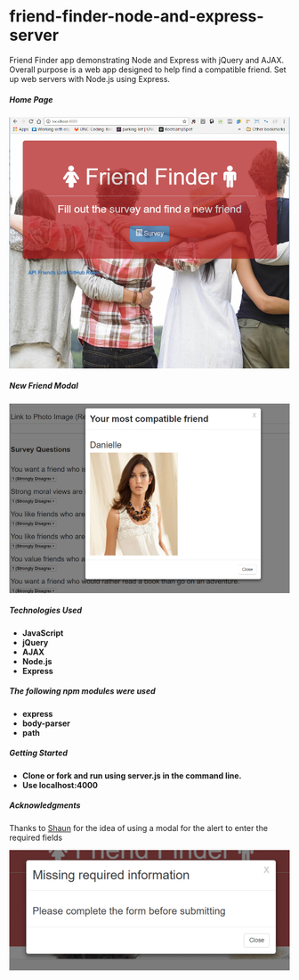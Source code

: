 # friend-finder-node-and-express-server

Friend Finder app demonstrating Node and Express with jQuery and AJAX.
Overall purpose is a web app designed to help find a compatible friend.
Set up web servers with Node.js using Express.

##### Home Page
![Friend Finder Home Page](/images-readme/friend.PNG?raw=true)

##### New Friend Modal
![New Friend Modal](/images-readme/friendmodal.PNG?rqw=true)

##### Technologies Used
* **JavaScript**
* **jQuery**
* **AJAX**
* **Node.js**
* **Express**

##### The following npm modules were used
* **express**
* **body-parser**
* **path**

##### Getting Started
* **Clone or fork and run using server.js in the command line.**
* **Use localhost:4000**

##### Acknowledgments
Thanks to [Shaun](https://github.com/fullers) for the idea of using a modal for the alert to enter the required fields

![Alert Modal](/images-readme/alert.PNG?raw=true)
